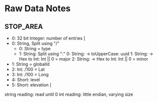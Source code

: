 # Raw Data Notes

## STOP_AREA

- 0: 32 bit Integer: number of entries
[
- 0: String, Split using "/"
    - 0: String = type
    - 1: String: Split using ":"
        0: String: -> toUpperCase: uuid
        1: String: -> Hex to Int: Int || 0 = major
        2: String: -> Hex to Int: Int || 0 = minor
- 1: String = globalId
- 2: Int: /100 = Lat
- 3: Int: /100 = Long
- 4: Short: level
- 5: Short: elevation
]

string reading: read until 0
int reading: little endian, varying size
